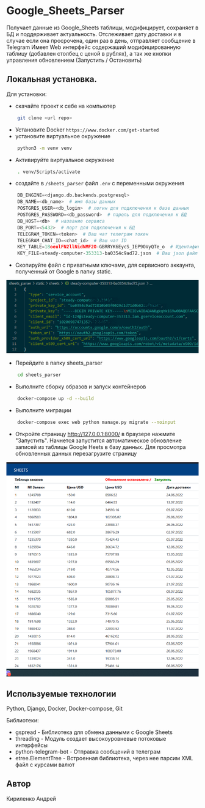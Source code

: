 # Google_Sheets_Parser
Получает данные из Google_Sheets таблицы, модифицирует, сохраняет в БД и поддерживает актуальность.
Отслеживает дату доставки и в случае если она просрочена, один раз в день, отправляет сообщение в Telegram
Имеет Web интерфейс содержаший модифицированную таблицу (добавлен столбец с ценой в рублях), а так же кнопки управления обновлением (Запустить / Остановить)

## Локальная установка. 
Для установки: 
* скачайте проект к себе на компьютер 
```bash
    git clone <url repo>
```
* Установите Docker 
```https://www.docker.com/get-started```
* установите виртуальное окружение
```bash
    python3 -m venv venv
```
* Активируйте виртуальное окружение
```bash
    . venv/Scripts/activate
```
* создайте в ```/sheets_parser``` файл ```.env``` с переменными окружения
```python
    DB_ENGINE=<django.db.backends.postgresql>
    DB_NAME=<db_name>  # имя базы данных
    POSTGRES_USER=<db_login>  # логин для подключения к базе данных
    POSTGRES_PASSWORD=<db_password>  # пароль для подключения к БД
    DB_HOST=<db>  # название сервиса
    DB_PORT=<5432>  # порт для подключения к БД
    TELEGRAM_TOKEN=<token>  # Ваш чат телеграм токен
    TELEGRAM_CHAT_ID=<chat_id>  # Ваш чат ID
    KEY_TABLE=18oeulFN2llNidNMF2O-GBRRYK6EycS_IEP9OVyQTe_o  # Идентификатор таблицы Google Sheets (Можно скопировать из URL таблицы)
    KEY_FILE=steady-computer-353313-ba0354c9ad72.json  # Ваш json файл c с настройками авторизации
```
* Скопируйте файл с приватными ключами, для сервисного аккаунта, полученный от Google в папку static.
<img src="readme_assets/maxresd.png">

* Перейдите в папку sheets_parser
```bash
    cd sheets_parser
```

* Выполните сборку образов и запуск контейнеров
```bash
    docker-compose up -d --build
```
* Выполните миграции
```bash
    docker-compose exec web python manage.py migrate --noinput
```
* Откройте страницу http://127.0.0.1:8000/ в браузере нажмите "Запустить". Начнется
запустится автоматическое обновление записей из таблицы Google Heets в базу данных.
Для просмотра обновленных данных перезагрузите страницу

<img src="readme_assets/site_image.png">



## Используемые технологии

Python, Django, Docker, Docker-compose, Git

Библиотеки:
- gspread - Библиотека для обмена данными с Google Sheets
- threading - Модуль создает высокоуровневые потоковые интерфейсы
- python-telegram-bot - Отправка сообщений в телеграм
- etree.ElementTree - Встроенная библиотека, через нее парсим XML файл с курсами валют


## Автор
Кириленко Андрей

